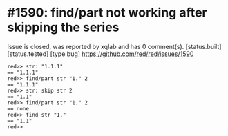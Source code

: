 
#1590: find/part not working after skipping the series
================================================================================
Issue is closed, was reported by xqlab and has 0 comment(s).
[status.built] [status.tested] [type.bug]
<https://github.com/red/red/issues/1590>

```
red>> str: "1.1.1"
== "1.1.1"
red>> find/part str "1." 2
== "1.1.1"
red>> str: skip str 2
== "1.1"
red>> find/part str "1." 2
== none
red>> find str "1."
== "1.1"
red>>
```



